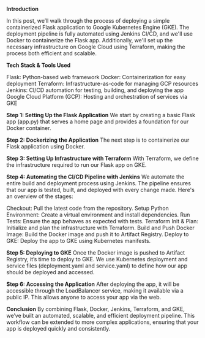 **Introduction**

In this post, we’ll walk through the process of deploying a simple containerized Flask application to Google Kubernetes Engine (GKE). The deployment pipeline is fully automated using Jenkins CI/CD, and we'll use Docker to containerize the Flask app. Additionally, we'll set up the necessary infrastructure on Google Cloud using Terraform, making the process both efficient and scalable.

**Tech Stack & Tools Used**

Flask: Python-based web framework
Docker: Containerization for easy deployment
Terraform: Infrastructure-as-code for managing GCP resources
Jenkins: CI/CD automation for testing, building, and deploying the app
Google Cloud Platform (GCP): Hosting and orchestration of services via GKE

**Step 1: Setting Up the Flask Application**
We start by creating a basic Flask app (app.py) that serves a home page and provides a foundation for our Docker container.

**Step 2: Dockerizing the Application**
The next step is to containerize our Flask application using Docker. 

**Step 3: Setting Up Infrastructure with Terraform**
With Terraform, we define the infrastructure required to run our Flask app on GKE. 

**Step 4: Automating the CI/CD Pipeline with Jenkins**
We automate the entire build and deployment process using Jenkins. The pipeline ensures that our app is tested, built, and deployed with every change made. Here's an overview of the stages:

Checkout: Pull the latest code from the repository.
Setup Python Environment: Create a virtual environment and install dependencies.
Run Tests: Ensure the app behaves as expected with tests.
Terraform Init & Plan: Initialize and plan the infrastructure with Terraform.
Build and Push Docker Image: Build the Docker image and push it to Artifact Registry.
Deploy to GKE: Deploy the app to GKE using Kubernetes manifests.

**Step 5: Deploying to GKE**
Once the Docker image is pushed to Artifact Registry, it’s time to deploy to GKE. We use Kubernetes deployment and service files (deployment.yaml and service.yaml) to define how our app should be deployed and accessed.

**Step 6: Accessing the Application**
After deploying the app, it will be accessible through the LoadBalancer service, making it available via a public IP. This allows anyone to access your app via the web.

**Conclusion**
By combining Flask, Docker, Jenkins, Terraform, and GKE, we’ve built an automated, scalable, and efficient deployment pipeline. This workflow can be extended to more complex applications, ensuring that your app is deployed quickly and consistently.
